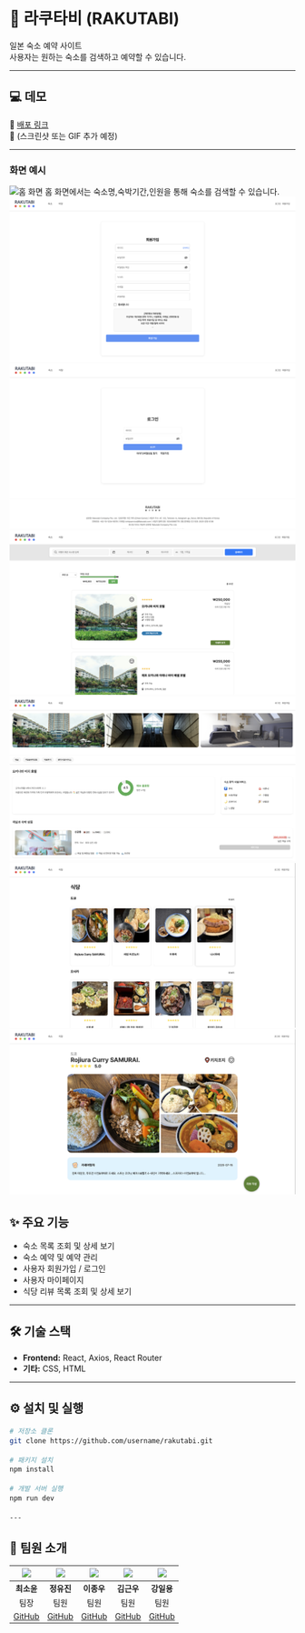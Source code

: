 # 🏨 라쿠타비 (RAKUTABI)

일본 숙소 예약 사이트  
사용자는 원하는 숙소를 검색하고 예약할 수 있습니다.

---

## 💻 데모

🔗 [배포 링크](https://example.com)  
📸 (스크린샷 또는 GIF 추가 예정)

---

### 화면 예시

![홈 화면](./img/home_screen.png)
홈 화면에서는 숙소명,숙박기간,인원을 통해 숙소를 검색할 수 있습니다.  
![회원가입 화면](./img/sign_up.png)
![로그인 화면](./img/sign_in.png)
![숙소 목록 화면](./img/room_list.png)
![숙소 상세 화면](./img/room_detail.png)
![식당 리뷰 리스트 화면](./img/restaurant.png)
![식당 리뷰 상세 화면](./img/restaurant_detail.png)

## ✨ 주요 기능

- 숙소 목록 조회 및 상세 보기
- 숙소 예약 및 예약 관리
- 사용자 회원가입 / 로그인
- 사용자 마이페이지
- 식당 리뷰 목록 조회 및 상세 보기

---

## 🛠 기술 스택

- **Frontend:** React, Axios, React Router
- **기타:** CSS, HTML

---

## ⚙️ 설치 및 실행

```bash
# 저장소 클론
git clone https://github.com/username/rakutabi.git

# 패키지 설치
npm install

# 개발 서버 실행
npm run dev

---
```
## 👥 팀원 소개

| <img src="https://github.com/sooyun3451.png" width="100"/> | <img src="https://github.com/levihisoka.png" width="100"/> | <img src="https://github.com/jongw0o0.png" width="100"/> | <img src="https://github.com/kimguenwoo.png" width="100"/> | <img src="https://github.com/tttt0817.png" width="100"/> |
|:---:|:---:|:---:|:---:|:---:|
| **최소윤** | **정유진** | **이종우** | **김근우** | **강일용** |
| 팀장 | 팀원 | 팀원 | 팀원 | 팀원 |
| [GitHub](https://github.com/sooyun3451) | [GitHub](https://github.com/levihisoka) | [GitHub](https://github.com/jongw0o0) | [GitHub](https://github.com/kimguenwoo) | [GitHub](https://github.com/tttt0817) |




